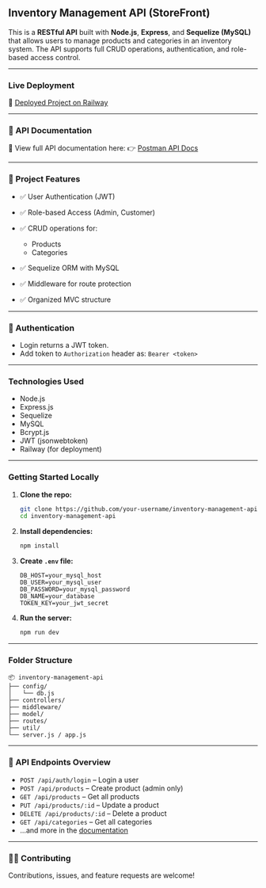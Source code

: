 ## Inventory Management API (StoreFront)

This is a **RESTful API** built with **Node.js**, **Express**, and **Sequelize (MySQL)** that allows users to manage products and categories in an inventory system. The API supports full CRUD operations, authentication, and role-based access control.

---

###  Live Deployment

🔗 [Deployed Project on Railway](https://inventorymanagement-production-f5e6.up.railway.app/)

---

### 📘 API Documentation

📄 View full API documentation here:
👉 [Postman API Docs](https://documenter.getpostman.com/view/43171328/2sB2qcCgRX)

---

### 📁 Project Features

* ✅ User Authentication (JWT)
* ✅ Role-based Access (Admin, Customer)
* ✅ CRUD operations for:

  * Products
  * Categories
* ✅ Sequelize ORM with MySQL
* ✅ Middleware for route protection
* ✅ Organized MVC structure

---

### 🔐 Authentication

* Login returns a JWT token.
* Add token to `Authorization` header as:
  `Bearer <token>`

---

###  Technologies Used

* Node.js
* Express.js
* Sequelize
* MySQL
* Bcrypt.js
* JWT (jsonwebtoken)
* Railway (for deployment)

---

###  Getting Started Locally

1. **Clone the repo:**

   ```bash
   git clone https://github.com/your-username/inventory-management-api.git
   cd inventory-management-api
   ```

2. **Install dependencies:**

   ```bash
   npm install
   ```

3. **Create `.env` file:**

   ```
   DB_HOST=your_mysql_host
   DB_USER=your_mysql_user
   DB_PASSWORD=your_mysql_password
   DB_NAME=your_database
   TOKEN_KEY=your_jwt_secret
   ```

4. **Run the server:**

   ```bash
   npm run dev
   ```

---

###  Folder Structure

```
📦 inventory-management-api
├── config/
│   └── db.js
├── controllers/
├── middleware/
├── model/
├── routes/
├── util/
└── server.js / app.js
```

---

### 📮 API Endpoints Overview

* `POST /api/auth/login` – Login a user
* `POST /api/products` – Create product (admin only)
* `GET /api/products` – Get all products
* `PUT /api/products/:id` – Update a product
* `DELETE /api/products/:id` – Delete a product
* `GET /api/categories` – Get all categories
* ...and more in the [documentation](https://documenter.getpostman.com/view/43171328/2sB2qcCgRX)

---

### 🧑‍💻 Contributing

Contributions, issues, and feature requests are welcome!




